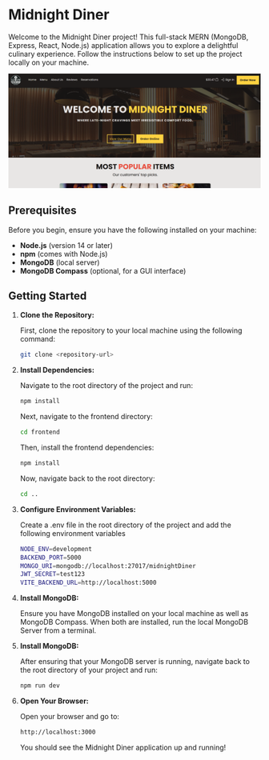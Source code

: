 # Midnight Diner

Welcome to the Midnight Diner project! This full-stack MERN (MongoDB, Express, React, Node.js) application allows you to explore a delightful culinary experience. Follow the instructions below to set up the project locally on your machine.

![alt text](image.png)

## Prerequisites

Before you begin, ensure you have the following installed on your machine:

- **Node.js** (version 14 or later)
- **npm** (comes with Node.js)
- **MongoDB** (local server)
- **MongoDB Compass** (optional, for a GUI interface)

## Getting Started

1. **Clone the Repository:**

   First, clone the repository to your local machine using the following command:

   ```bash
   git clone <repository-url>
   ```

2. **Install Dependencies:**

   Navigate to the root directory of the project and run:

   ```bash
   npm install
   ```

   Next, navigate to the frontend directory:

   ```bash
   cd frontend
   ```

   Then, install the frontend dependencies:

   ```bash
   npm install
   ```

   Now, navigate back to the root directory:
   
   ```bash
   cd ..
   ```

3. **Configure Environment Variables:**

   Create a .env file in the root directory of the project and add the following environment variables

   ```bash
   NODE_ENV=development
   BACKEND_PORT=5000
   MONGO_URI=mongodb://localhost:27017/midnightDiner
   JWT_SECRET=test123
   VITE_BACKEND_URL=http://localhost:5000
   ```

4. **Install MongoDB:**

   Ensure you have MongoDB installed on your local machine as well as MongoDB Compass. When both are installed, run the local MongoDB Server from a terminal.

5. **Install MongoDB:**

   After ensuring that your MongoDB server is running, navigate back to the root directory of your project and run:

   ```bash
   npm run dev
   ```

6. **Open Your Browser:**
   
   Open your browser and go to:

   ```bash
   http://localhost:3000
   ```

   You should see the Midnight Diner application up and running!
